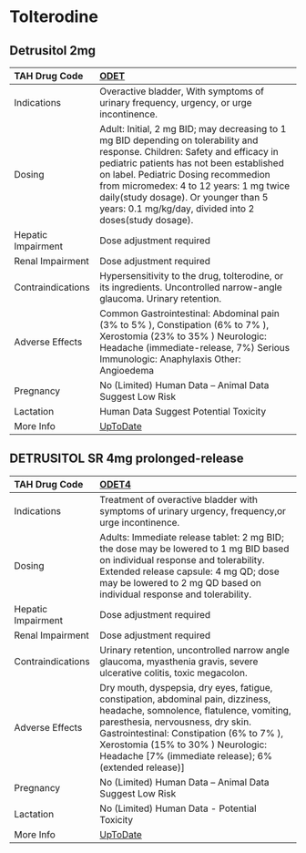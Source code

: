 # Tolterodine

## Detrusitol 2mg

| TAH Drug Code      | [ODET](https://www.tahsda.org.tw/drugs/hissearch.php?drug_code=ODET)                                                                                                                                                                                                                                                                                         |
|:-------------------|:-------------------------------------------------------------------------------------------------------------------------------------------------------------------------------------------------------------------------------------------------------------------------------------------------------------------------------------------------------------|
| Indications        | Overactive bladder, With symptoms of urinary frequency, urgency, or urge incontinence.                                                                                                                                                                                                                                                                       |
| Dosing             | Adult: Initial, 2 mg BID; may decreasing to 1 mg BID depending on tolerability and response. Children: Safety and efficacy in pediatric patients has not been established on label. Pediatric Dosing recommedion from micromedex: 4 to 12 years: 1 mg twice daily(study dosage). Or younger than 5 years: 0.1 mg/kg/day, divided into 2 doses(study dosage). |
| Hepatic Impairment | Dose adjustment required                                                                                                                                                                                                                                                                                                                                     |
| Renal Impairment   | Dose adjustment required                                                                                                                                                                                                                                                                                                                                     |
| Contraindications  | Hypersensitivity to the drug, tolterodine, or its ingredients. Uncontrolled narrow-angle glaucoma. Urinary retention.                                                                                                                                                                                                                                        |
| Adverse Effects    | Common Gastrointestinal: Abdominal pain (3% to 5% ), Constipation (6% to 7% ), Xerostomia (23% to 35% ) Neurologic: Headache (immediate-release, 7%) Serious Immunologic: Anaphylaxis Other: Angioedema                                                                                                                                                      |
| Pregnancy          | No (Limited) Human Data – Animal Data Suggest Low Risk                                                                                                                                                                                                                                                                                                       |
| Lactation          | Human Data Suggest Potential Toxicity                                                                                                                                                                                                                                                                                                                        |
| More Info          | [UpToDate](https://www.uptodate.com/contents/tolterodine-drug-information)                                                                                                                                                                                                                                                                                   |

## DETRUSITOL SR 4mg prolonged-release

| TAH Drug Code      | [ODET4](https://www.tahsda.org.tw/drugs/hissearch.php?drug_code=ODET4)                                                                                                                                                                                                                                      |
|:-------------------|:------------------------------------------------------------------------------------------------------------------------------------------------------------------------------------------------------------------------------------------------------------------------------------------------------------|
| Indications        | Treatment of overactive bladder with symptoms of urinary urgency, frequency,or urge incontinence.                                                                                                                                                                                                           |
| Dosing             | Adults: Immediate release tablet: 2 mg BID; the dose may be lowered to 1 mg BID based on individual response and tolerability. Extended release capsule: 4 mg QD; dose may be lowered to 2 mg QD based on individual response and tolerability.                                                             |
| Hepatic Impairment | Dose adjustment required                                                                                                                                                                                                                                                                                    |
| Renal Impairment   | Dose adjustment required                                                                                                                                                                                                                                                                                    |
| Contraindications  | Urinary retention, uncontrolled narrow angle glaucoma, myasthenia gravis, severe ulcerative colitis, toxic megacolon.                                                                                                                                                                                       |
| Adverse Effects    | Dry mouth, dyspepsia, dry eyes, fatigue, constipation, abdominal pain, dizziness, headache, somnolence, flatulence, vomiting, paresthesia, nervousness, dry skin. Gastrointestinal: Constipation (6% to 7% ), Xerostomia (15% to 30% ) Neurologic: Headache [7% (immediate release); 6% (extended release)] |
| Pregnancy          | No (Limited) Human Data – Animal Data Suggest Low Risk                                                                                                                                                                                                                                                      |
| Lactation          | No (Limited) Human Data - Potential Toxicity                                                                                                                                                                                                                                                                |
| More Info          | [UpToDate](https://www.uptodate.com/contents/tolterodine-drug-information)                                                                                                                                                                                                                                  |


